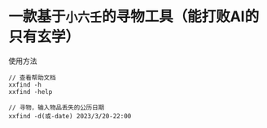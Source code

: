 # 一款基于`小六壬`的寻物工具（能打败AI的只有玄学）

使用方法
```shell
// 查看帮助文档
xxfind -h
xxfind -help

// 寻物，输入物品丢失的公历日期
xxfind -d(或-date) 2023/3/20-22:00
```